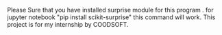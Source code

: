 Please Sure that you have installed surprise module for this program .
for jupyter notebook "pip install scikit-surprise"
this command will work.
This project is for my internship by COODSOFT.
